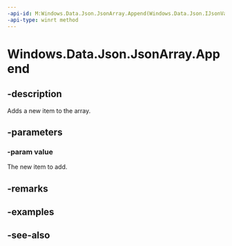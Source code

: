 ----api-id: M:Windows.Data.Json.JsonArray.Append(Windows.Data.Json.IJsonValue)
-api-type: winrt method
---<!-- Method syntaxpublic void Append(Windows.Data.Json.IJsonValue value)--># Windows.Data.Json.JsonArray.Append## -descriptionAdds a new item to the array.## -parameters### -param valueThe new item to add.## -remarks## -examples## -see-also